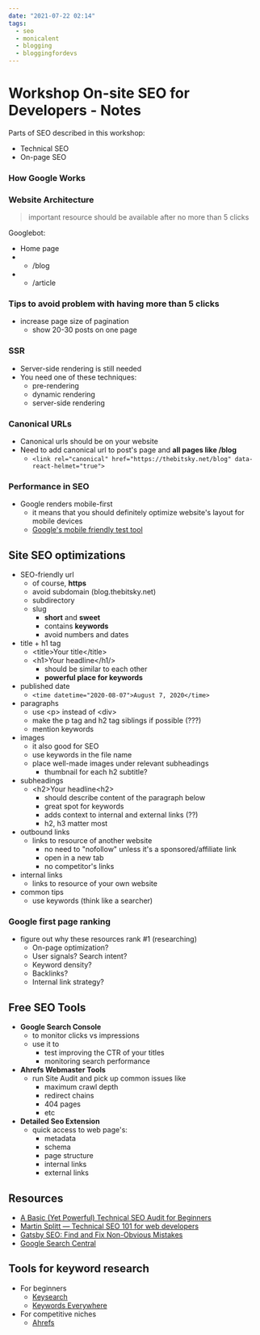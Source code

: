 ```yaml
---
date: "2021-07-22 02:14"
tags:
  - seo
  - monicalent
  - blogging
  - bloggingfordevs
---
```


# Workshop On-site SEO for Developers - Notes

Parts of SEO described in this workshop:

* Technical SEO
* On-page SEO

### How Google Works

### Website Architecture

 > 
 > important resource should be available after no more than 5 clicks

Googlebot:

* Home page
* 
  * /blog
* 
  * /article

### Tips to avoid problem with having more than 5 clicks

* increase page size of pagination
  * show 20-30 posts on one page

### SSR

* Server-side rendering is still needed
* You need one of these techniques:
  * pre-rendering
  * dynamic rendering
  * server-side rendering

### Canonical URLs

* Canonical urls should be on your website
* Need to add canonical url to post's page and **all pages like /blog**
  * `<link rel="canonical" href="https://thebitsky.net/blog" data-react-helmet="true">`

### Performance in SEO

* Google renders mobile-first 
  * it means that you should definitely optimize website's layout for mobile devices
  * [Google's mobile friendly test tool](https://search.google.com/test/mobile-friendly)

## Site SEO optimizations

* SEO-friendly url
  * of course, **https**
  * avoid subdomain (blog.thebitsky.net)
  * subdirectory
  * slug
    * **short** and **sweet**
    * contains **keywords**
    * avoid numbers and dates
* title + h1 tag
  * \<title\>Your title\</title\>
  * \<h1\>Your headline\</h1/>
    * should be similar to each other
    * **powerful place for keywords**
* published date
  * `<time datetime="2020-08-07">August 7, 2020</time>`
* paragraphs
  * use \<p\> instead of \<div\>
  * make the p tag and h2 tag siblings if possible (???)
  * mention keywords
* images
  * it also good for SEO
  * use keywords in the file name
  * place well-made images under relevant subheadings
    * thumbnail for each h2 subtitle?
* subheadings
  * \<h2\>Your headline\<h2\>
    * should describe content of the paragraph below
    * great spot for keywords
    * adds context to internal and external links (??)
    * h2, h3 matter most
* outbound links
  * links to resource of another website
    * no need to "nofollow" unless it's a sponsored/affiliate link
    * open in a new tab
    * no competitor's links
* internal links
  * links to resource of your own website
* common tips
  * use keywords (think like a searcher)

### Google first page ranking

* figure out why these resources rank #1 (researching)
  * On-page optimization?
  * User signals? Search intent?
  * Keyword density?
  * Backlinks?
  * Internal link strategy?

## Free SEO Tools

* **Google Search Console**
  * to monitor clicks vs impressions
  * use it to
    * test improving the CTR of your titles
    * monitoring search performance
* **Ahrefs Webmaster Tools**
  * run Site Audit and pick up common issues like
    * maximum crawl depth
    * redirect chains
    * 404 pages
    * etc
* **Detailed Seo Extension**
  * quick access to web page's:
    * metadata
    * schema
    * page structure
    * internal links
    * external links

## Resources

* [A Basic (Yet Powerful) Technical SEO Audit for Beginners](https://www.youtube.com/watch?v=oJPGa0J6p5Q)
* [Martin Splitt — Technical SEO 101 for web developers](https://www.youtube.com/watch?v=XF08jiOKaiQ)
* [Gatsby SEO: Find and Fix Non-Obvious Mistakes](https://bloggingfordevs.com/gatsby-seo/)
* [Google Search Central](https://developers.google.com/search/)

## Tools for keyword research

* For beginners
  * [Keysearch](https://keysearch.co)
  * [Keywords Everywhere](https://keywordseverywhere.com/)
* For competitive niches
  * [Ahrefs](https://ahrefs.com/)
